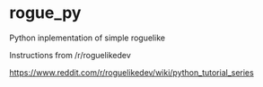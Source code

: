 # rogue_py
Python inplementation of simple roguelike

Instructions from /r/roguelikedev

https://www.reddit.com/r/roguelikedev/wiki/python_tutorial_series
